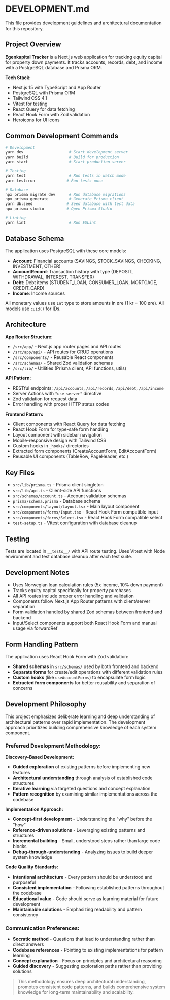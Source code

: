 # DEVELOPMENT.md

This file provides development guidelines and architectural documentation for this repository.

## Project Overview

**Egenkapital Tracker** is a Next.js web application for tracking equity capital for property down payments. It tracks accounts, records, debt, and income with a PostgreSQL database and Prisma ORM.

**Tech Stack:**
- Next.js 15 with TypeScript and App Router
- PostgreSQL with Prisma ORM
- Tailwind CSS 4.1
- Vitest for testing
- React Query for data fetching
- React Hook Form with Zod validation
- Heroicons for UI icons

## Common Development Commands

```bash
# Development
yarn dev                    # Start development server
yarn build                  # Build for production
yarn start                  # Start production server

# Testing
yarn test                   # Run tests in watch mode
yarn test:run              # Run tests once

# Database
npx prisma migrate dev      # Run database migrations
npx prisma generate         # Generate Prisma client
yarn db:seed               # Seed database with test data
npx prisma studio          # Open Prisma Studio

# Linting
yarn lint                   # Run ESLint
```

## Database Schema

The application uses PostgreSQL with these core models:

- **Account**: Financial accounts (SAVINGS, STOCK_SAVINGS, CHECKING, INVESTMENT, OTHER)
- **AccountRecord**: Transaction history with type (DEPOSIT, WITHDRAWAL, INTEREST, TRANSFER)
- **Debt**: Debt items (STUDENT_LOAN, CONSUMER_LOAN, MORTGAGE, CREDIT_CARD)
- **Income**: Income sources

All monetary values use `Int` type to store amounts in øre (1 kr = 100 øre). All models use `cuid()` for IDs.

## Architecture

**App Router Structure:**
- `/src/app/` - Next.js app router pages and API routes
- `/src/app/api/` - API routes for CRUD operations
- `/src/components/` - Reusable React components
- `/src/schemas/` - Shared Zod validation schemas
- `/src/lib/` - Utilities (Prisma client, API functions, utils)

**API Pattern:**
- RESTful endpoints: `/api/accounts`, `/api/records`, `/api/debt`, `/api/income`
- Server Actions with `"use server"` directive
- Zod validation for request data
- Error handling with proper HTTP status codes

**Frontend Pattern:**
- Client components with React Query for data fetching
- React Hook Form for type-safe form handling
- Layout component with sidebar navigation
- Mobile-responsive design with Tailwind CSS
- Custom hooks in `_hooks/` directories
- Extracted form components (CreateAccountForm, EditAccountForm)
- Reusable UI components (TableRow, PageHeader, etc.)

## Key Files

- `src/lib/prisma.ts` - Prisma client singleton
- `src/lib/api.ts` - Client-side API functions
- `src/schemas/account.ts` - Account validation schemas
- `prisma/schema.prisma` - Database schema
- `src/components/layout/Layout.tsx` - Main layout component
- `src/components/forms/Input.tsx` - React Hook Form compatible input
- `src/components/forms/Select.tsx` - React Hook Form compatible select
- `test-setup.ts` - Vitest configuration with database cleanup

## Testing

Tests are located in `__tests__/` with API route testing. Uses Vitest with Node environment and test database cleanup after each test suite.

## Development Notes

- Uses Norwegian loan calculation rules (5x income, 10% down payment)
- Tracks equity capital specifically for property purchases
- All API routes include proper error handling and validation
- Components follow Next.js App Router patterns with client/server separation
- Form validation handled by shared Zod schemas between frontend and backend
- Input/Select components support both React Hook Form and manual usage via forwardRef

## Form Handling Pattern

The application uses React Hook Form with Zod validation:

- **Shared schemas** in `src/schemas/` used by both frontend and backend
- **Separate forms** for create/edit operations with different validation rules
- **Custom hooks** (like `useAccountForms`) to encapsulate form logic
- **Extracted form components** for better reusability and separation of concerns

## Development Philosophy

This project emphasizes deliberate learning and deep understanding of architectural patterns over rapid implementation. The development approach prioritizes building comprehensive knowledge of each system component.

### Preferred Development Methodology:

**Discovery-Based Development:**
- **Guided exploration** of existing patterns before implementing new features
- **Architectural understanding** through analysis of established code structures  
- **Iterative learning** via targeted questions and concept explanation
- **Pattern recognition** by examining similar implementations across the codebase

**Implementation Approach:**
- **Concept-first development** - Understanding the "why" before the "how"
- **Reference-driven solutions** - Leveraging existing patterns and structures
- **Incremental building** - Small, understood steps rather than large code blocks
- **Debug-through-understanding** - Analyzing issues to build deeper system knowledge

**Code Quality Standards:**
- **Intentional architecture** - Every pattern should be understood and purposeful
- **Consistent implementation** - Following established patterns throughout the codebase
- **Educational value** - Code should serve as learning material for future development
- **Maintainable solutions** - Emphasizing readability and pattern consistency

### Communication Preferences:
- **Socratic method** - Questions that lead to understanding rather than direct answers
- **Codebase references** - Pointing to existing implementations for pattern learning
- **Concept explanation** - Focus on principles and architectural reasoning
- **Guided discovery** - Suggesting exploration paths rather than providing solutions

> This methodology ensures deep architectural understanding, promotes consistent code patterns, and builds comprehensive system knowledge for long-term maintainability and scalability.